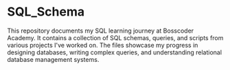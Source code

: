 # SQL_Schema
This repository documents my SQL learning journey at Bosscoder Academy. It contains a collection of SQL schemas, queries, and scripts from various projects I've worked on. The files showcase my progress in designing databases, writing complex queries, and understanding relational database management systems.
